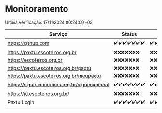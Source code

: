 # Monitoramento

Última verificação: 17/11/2024 00:24:00 -03

|Serviço|Status|Últimas 24h|
|---|---|---|
|https://github.com|<span title="2024-11-10: OK=23">✔️</span><span title="2024-11-11: OK=23">✔️</span><span title="2024-11-12: OK=23">✔️</span><span title="2024-11-13: OK=23">✔️</span><span title="2024-11-14: OK=23">✔️</span><span title="2024-11-15: OK=23">✔️</span><span title="2024-11-16: OK=3">✔️</span>|<span title="16/11/2024 01:10:00 -03 : 200">✔️</span><span title="16/11/2024 02:07:00 -03 : 200">✔️</span><span title="16/11/2024 03:11:00 -03 : 200">✔️</span><span title="16/11/2024 04:07:00 -03 : 200">✔️</span><span title="16/11/2024 05:10:00 -03 : 200">✔️</span><span title="16/11/2024 06:07:00 -03 : 200">✔️</span><span title="16/11/2024 07:07:00 -03 : 200">✔️</span><span title="16/11/2024 08:06:00 -03 : 200">✔️</span><span title="16/11/2024 09:14:00 -03 : 200">✔️</span><span title="16/11/2024 10:15:00 -03 : 200">✔️</span><span title="16/11/2024 11:07:00 -03 : 200">✔️</span><span title="16/11/2024 12:07:00 -03 : 200">✔️</span><span title="16/11/2024 13:08:00 -03 : 200">✔️</span><span title="16/11/2024 14:06:00 -03 : 200">✔️</span><span title="16/11/2024 15:09:00 -03 : 200">✔️</span><span title="16/11/2024 16:05:00 -03 : 200">✔️</span><span title="16/11/2024 17:08:00 -03 : 200">✔️</span><span title="16/11/2024 18:07:00 -03 : 200">✔️</span><span title="16/11/2024 19:07:00 -03 : 200">✔️</span><span title="16/11/2024 20:09:00 -03 : 200">✔️</span><span title="16/11/2024 21:45:00 -03 : 200">✔️</span><span title="16/11/2024 23:20:00 -03 : 200">✔️</span><span title="17/11/2024 00:24:00 -03 : 200">✔️</span>|
|https://paxtu.escoteiros.org.br|<span title="2024-11-10: Falhas=23">❌</span><span title="2024-11-11: Falhas=23">❌</span><span title="2024-11-12: Falhas=23">❌</span><span title="2024-11-13: Falhas=23">❌</span><span title="2024-11-14: Falhas=23">❌</span><span title="2024-11-15: Falhas=23">❌</span><span title="2024-11-16: Falhas=3">❌</span>|<span title="16/11/2024 01:10:00 -03 : 403">❌</span><span title="16/11/2024 02:07:00 -03 : 403">❌</span><span title="16/11/2024 03:11:00 -03 : 403">❌</span><span title="16/11/2024 04:07:00 -03 : 403">❌</span><span title="16/11/2024 05:10:00 -03 : 403">❌</span><span title="16/11/2024 06:07:00 -03 : 403">❌</span><span title="16/11/2024 07:07:00 -03 : 403">❌</span><span title="16/11/2024 08:06:00 -03 : 403">❌</span><span title="16/11/2024 09:14:00 -03 : 403">❌</span><span title="16/11/2024 10:15:00 -03 : 403">❌</span><span title="16/11/2024 11:07:00 -03 : 403">❌</span><span title="16/11/2024 12:07:00 -03 : 403">❌</span><span title="16/11/2024 13:08:00 -03 : 403">❌</span><span title="16/11/2024 14:06:00 -03 : 403">❌</span><span title="16/11/2024 15:09:00 -03 : 403">❌</span><span title="16/11/2024 16:05:00 -03 : 403">❌</span><span title="16/11/2024 17:08:00 -03 : 403">❌</span><span title="16/11/2024 18:07:00 -03 : 403">❌</span><span title="16/11/2024 19:07:00 -03 : 403">❌</span><span title="16/11/2024 20:09:00 -03 : 403">❌</span><span title="16/11/2024 21:45:00 -03 : 403">❌</span><span title="16/11/2024 23:20:00 -03 : 403">❌</span><span title="17/11/2024 00:24:00 -03 : 403">❌</span>|
|https://escoteiros.org.br|<span title="2024-11-10: Falhas=23">❌</span><span title="2024-11-11: Falhas=23">❌</span><span title="2024-11-12: Falhas=23">❌</span><span title="2024-11-13: Falhas=23">❌</span><span title="2024-11-14: Falhas=23">❌</span><span title="2024-11-15: Falhas=23">❌</span><span title="2024-11-16: Falhas=3">❌</span>|<span title="16/11/2024 01:10:00 -03 : 403">❌</span><span title="16/11/2024 02:07:00 -03 : 403">❌</span><span title="16/11/2024 03:11:00 -03 : 403">❌</span><span title="16/11/2024 04:07:00 -03 : 403">❌</span><span title="16/11/2024 05:10:00 -03 : 403">❌</span><span title="16/11/2024 06:07:00 -03 : 403">❌</span><span title="16/11/2024 07:07:00 -03 : 403">❌</span><span title="16/11/2024 08:06:00 -03 : 403">❌</span><span title="16/11/2024 09:14:00 -03 : 403">❌</span><span title="16/11/2024 10:15:00 -03 : 403">❌</span><span title="16/11/2024 11:07:00 -03 : 403">❌</span><span title="16/11/2024 12:07:00 -03 : 403">❌</span><span title="16/11/2024 13:08:00 -03 : 403">❌</span><span title="16/11/2024 14:06:00 -03 : 403">❌</span><span title="16/11/2024 15:09:00 -03 : 403">❌</span><span title="16/11/2024 16:05:00 -03 : 403">❌</span><span title="16/11/2024 17:08:00 -03 : 403">❌</span><span title="16/11/2024 18:07:00 -03 : 403">❌</span><span title="16/11/2024 19:07:00 -03 : 403">❌</span><span title="16/11/2024 20:09:00 -03 : 403">❌</span><span title="16/11/2024 21:45:00 -03 : 403">❌</span><span title="16/11/2024 23:20:00 -03 : 403">❌</span><span title="17/11/2024 00:24:00 -03 : 403">❌</span>|
|https://paxtu.escoteiros.org.br/paxtu|<span title="2024-11-10: Falhas=23">❌</span><span title="2024-11-11: Falhas=23">❌</span><span title="2024-11-12: Falhas=23">❌</span><span title="2024-11-13: Falhas=23">❌</span><span title="2024-11-14: Falhas=23">❌</span><span title="2024-11-15: Falhas=23">❌</span><span title="2024-11-16: Falhas=3">❌</span>|<span title="16/11/2024 01:10:00 -03 : 403">❌</span><span title="16/11/2024 02:07:00 -03 : 403">❌</span><span title="16/11/2024 03:11:00 -03 : 403">❌</span><span title="16/11/2024 04:07:00 -03 : 403">❌</span><span title="16/11/2024 05:10:00 -03 : 403">❌</span><span title="16/11/2024 06:07:00 -03 : 403">❌</span><span title="16/11/2024 07:07:00 -03 : 403">❌</span><span title="16/11/2024 08:06:00 -03 : 403">❌</span><span title="16/11/2024 09:14:00 -03 : 403">❌</span><span title="16/11/2024 10:15:00 -03 : 403">❌</span><span title="16/11/2024 11:07:00 -03 : 403">❌</span><span title="16/11/2024 12:07:00 -03 : 403">❌</span><span title="16/11/2024 13:08:00 -03 : 403">❌</span><span title="16/11/2024 14:06:00 -03 : 403">❌</span><span title="16/11/2024 15:09:00 -03 : 403">❌</span><span title="16/11/2024 16:05:00 -03 : 403">❌</span><span title="16/11/2024 17:08:00 -03 : 403">❌</span><span title="16/11/2024 18:07:00 -03 : 403">❌</span><span title="16/11/2024 19:07:00 -03 : 403">❌</span><span title="16/11/2024 20:09:00 -03 : 403">❌</span><span title="16/11/2024 21:45:00 -03 : 403">❌</span><span title="16/11/2024 23:20:00 -03 : 403">❌</span><span title="17/11/2024 00:24:00 -03 : 403">❌</span>|
|https://paxtu.escoteiros.org.br/meupaxtu|<span title="2024-11-10: Falhas=23">❌</span><span title="2024-11-11: Falhas=23">❌</span><span title="2024-11-12: Falhas=23">❌</span><span title="2024-11-13: Falhas=23">❌</span><span title="2024-11-14: Falhas=23">❌</span><span title="2024-11-15: Falhas=23">❌</span><span title="2024-11-16: Falhas=3">❌</span>|<span title="16/11/2024 01:10:00 -03 : 403">❌</span><span title="16/11/2024 02:07:00 -03 : 403">❌</span><span title="16/11/2024 03:11:00 -03 : 403">❌</span><span title="16/11/2024 04:07:00 -03 : 403">❌</span><span title="16/11/2024 05:10:00 -03 : 403">❌</span><span title="16/11/2024 06:07:00 -03 : 403">❌</span><span title="16/11/2024 07:07:00 -03 : 403">❌</span><span title="16/11/2024 08:06:00 -03 : 403">❌</span><span title="16/11/2024 09:14:00 -03 : 403">❌</span><span title="16/11/2024 10:15:00 -03 : 403">❌</span><span title="16/11/2024 11:07:00 -03 : 403">❌</span><span title="16/11/2024 12:07:00 -03 : 403">❌</span><span title="16/11/2024 13:08:00 -03 : 403">❌</span><span title="16/11/2024 14:06:00 -03 : 403">❌</span><span title="16/11/2024 15:09:00 -03 : 403">❌</span><span title="16/11/2024 16:05:00 -03 : 403">❌</span><span title="16/11/2024 17:08:00 -03 : 403">❌</span><span title="16/11/2024 18:07:00 -03 : 403">❌</span><span title="16/11/2024 19:07:00 -03 : 403">❌</span><span title="16/11/2024 20:09:00 -03 : 403">❌</span><span title="16/11/2024 21:45:00 -03 : 403">❌</span><span title="16/11/2024 23:20:00 -03 : 403">❌</span><span title="17/11/2024 00:24:00 -03 : 403">❌</span>|
|https://sigue.escoteiros.org.br/siguenacional|<span title="2024-11-10: OK=23">✔️</span><span title="2024-11-11: OK=23">✔️</span><span title="2024-11-12: OK=23">✔️</span><span title="2024-11-13: OK=23">✔️</span><span title="2024-11-14: OK=23">✔️</span><span title="2024-11-15: OK=23">✔️</span><span title="2024-11-16: OK=3">✔️</span>|<span title="16/11/2024 01:10:00 -03 : 200">✔️</span><span title="16/11/2024 02:07:00 -03 : 200">✔️</span><span title="16/11/2024 03:11:00 -03 : 200">✔️</span><span title="16/11/2024 04:07:00 -03 : 200">✔️</span><span title="16/11/2024 05:10:00 -03 : 200">✔️</span><span title="16/11/2024 06:07:00 -03 : 200">✔️</span><span title="16/11/2024 07:07:00 -03 : 200">✔️</span><span title="16/11/2024 08:06:00 -03 : 200">✔️</span><span title="16/11/2024 09:14:00 -03 : 200">✔️</span><span title="16/11/2024 10:15:00 -03 : 200">✔️</span><span title="16/11/2024 11:07:00 -03 : 200">✔️</span><span title="16/11/2024 12:07:00 -03 : 200">✔️</span><span title="16/11/2024 13:08:00 -03 : 200">✔️</span><span title="16/11/2024 14:06:00 -03 : 200">✔️</span><span title="16/11/2024 15:09:00 -03 : 200">✔️</span><span title="16/11/2024 16:05:00 -03 : 200">✔️</span><span title="16/11/2024 17:08:00 -03 : 200">✔️</span><span title="16/11/2024 18:07:00 -03 : 200">✔️</span><span title="16/11/2024 19:07:00 -03 : 200">✔️</span><span title="16/11/2024 20:09:00 -03 : 200">✔️</span><span title="16/11/2024 21:45:00 -03 : 200">✔️</span><span title="16/11/2024 23:20:00 -03 : 200">✔️</span><span title="17/11/2024 00:24:00 -03 : 200">✔️</span>|
|https://id.escoteiros.org.br/|<span title="2024-11-10: Falhas=23">❌</span><span title="2024-11-11: Falhas=23">❌</span><span title="2024-11-12: Falhas=23">❌</span><span title="2024-11-13: Falhas=23">❌</span><span title="2024-11-14: Falhas=23">❌</span><span title="2024-11-15: Falhas=23">❌</span><span title="2024-11-16: Falhas=3">❌</span>|<span title="16/11/2024 01:10:00 -03 : 403">❌</span><span title="16/11/2024 02:07:00 -03 : 403">❌</span><span title="16/11/2024 03:11:00 -03 : 403">❌</span><span title="16/11/2024 04:07:00 -03 : 403">❌</span><span title="16/11/2024 05:10:00 -03 : 403">❌</span><span title="16/11/2024 06:07:00 -03 : 403">❌</span><span title="16/11/2024 07:07:00 -03 : 403">❌</span><span title="16/11/2024 08:06:00 -03 : 403">❌</span><span title="16/11/2024 09:14:00 -03 : 403">❌</span><span title="16/11/2024 10:15:00 -03 : 403">❌</span><span title="16/11/2024 11:07:00 -03 : 403">❌</span><span title="16/11/2024 12:07:00 -03 : 403">❌</span><span title="16/11/2024 13:08:00 -03 : 403">❌</span><span title="16/11/2024 14:06:00 -03 : 403">❌</span><span title="16/11/2024 15:09:00 -03 : 403">❌</span><span title="16/11/2024 16:05:00 -03 : 403">❌</span><span title="16/11/2024 17:08:00 -03 : 403">❌</span><span title="16/11/2024 18:07:00 -03 : 403">❌</span><span title="16/11/2024 19:07:00 -03 : 403">❌</span><span title="16/11/2024 20:09:00 -03 : 403">❌</span><span title="16/11/2024 21:45:00 -03 : 403">❌</span><span title="16/11/2024 23:20:00 -03 : 403">❌</span><span title="17/11/2024 00:24:00 -03 : 403">❌</span>|
|Paxtu Login|<span title="2024-11-10: OK=23">✔️</span><span title="2024-11-11: OK=23">✔️</span><span title="2024-11-12: OK=23">✔️</span><span title="2024-11-13: OK=23">✔️</span><span title="2024-11-14: OK=23">✔️</span><span title="2024-11-15: OK=23">✔️</span><span title="2024-11-16: OK=3">✔️</span>|<span title="16/11/2024 01:10:00 -03 : 200">✔️</span><span title="16/11/2024 02:07:00 -03 : 200">✔️</span><span title="16/11/2024 03:11:00 -03 : 200">✔️</span><span title="16/11/2024 04:07:00 -03 : 200">✔️</span><span title="16/11/2024 05:10:00 -03 : 200">✔️</span><span title="16/11/2024 06:07:00 -03 : 200">✔️</span><span title="16/11/2024 07:07:00 -03 : 200">✔️</span><span title="16/11/2024 08:06:00 -03 : 200">✔️</span><span title="16/11/2024 09:14:00 -03 : 200">✔️</span><span title="16/11/2024 10:15:00 -03 : 200">✔️</span><span title="16/11/2024 11:07:00 -03 : 200">✔️</span><span title="16/11/2024 12:07:00 -03 : 200">✔️</span><span title="16/11/2024 13:08:00 -03 : 200">✔️</span><span title="16/11/2024 14:06:00 -03 : 200">✔️</span><span title="16/11/2024 15:09:00 -03 : 200">✔️</span><span title="16/11/2024 16:05:00 -03 : 200">✔️</span><span title="16/11/2024 17:08:00 -03 : 200">✔️</span><span title="16/11/2024 18:07:00 -03 : 200">✔️</span><span title="16/11/2024 19:07:00 -03 : 200">✔️</span><span title="16/11/2024 20:09:00 -03 : 200">✔️</span><span title="16/11/2024 21:45:00 -03 : 200">✔️</span><span title="16/11/2024 23:20:00 -03 : 200">✔️</span><span title="17/11/2024 00:24:00 -03 : 200">✔️</span>|
